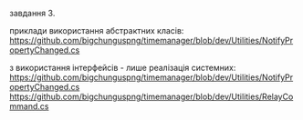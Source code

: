 завдання 3.

приклади використання абстрактних класів:
  https://github.com/bigchunguspng/timemanager/blob/dev/Utilities/NotifyPropertyChanged.cs

з використання інтерфейсів - лише реалізація системних:
  https://github.com/bigchunguspng/timemanager/blob/dev/Utilities/NotifyPropertyChanged.cs
  https://github.com/bigchunguspng/timemanager/blob/dev/Utilities/RelayCommand.cs
